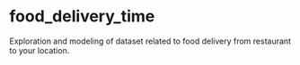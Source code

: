 # food_delivery_time
Exploration and modeling of dataset related to food delivery from restaurant to your location.
